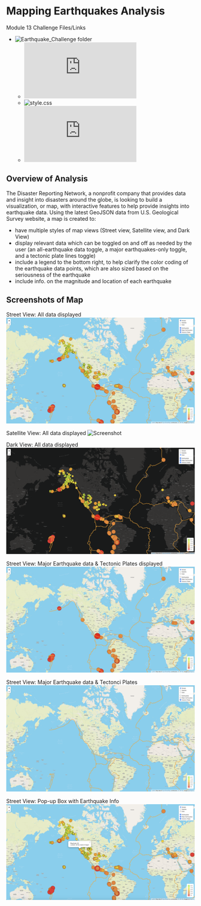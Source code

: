 # Mapping Earthquakes Analysis
Module 13 Challenge Files/Links
- ![Earthquake_Challenge folder](https://github.com/aseo67/Mapping_Earthquakes/tree/main/Earthquake_Challenge)
  - ![index.html](https://github.com/aseo67/Mapping_Earthquakes/blob/main/Earthquake_Challenge/index.html)
  - ![style.css](https://github.com/aseo67/Mapping_Earthquakes/tree/main/Earthquake_Challenge/static/css)
  - ![challenge_logic.js](https://github.com/aseo67/Mapping_Earthquakes/blob/main/Earthquake_Challenge/static/js/challenge_logic.js)

## Overview of Analysis
The Disaster Reporting Network, a nonprofit company that provides data and insight into disasters around the globe, is looking to build a visualization, or map, with interactive features to help provide insights into earthquake data. Using the latest GeoJSON data from U.S. Geological Survey website, a map is created to:
- have multiple styles of map views (Street view, Satellite view, and Dark View)
- display relevant data which can be toggled on and off as needed by the user (an all-earthquake data toggle, a major earthquakes-only toggle, and a tectonic plate lines toggle)
- include a legend to the bottom right, to help clarify the color coding of the earthquake data points, which are also sized based on the seriousness of the earthquake
- include info. on the magnitude and location of each earthquake

## Screenshots of Map

Street View: All data displayed
![Screenshot](https://github.com/aseo67/Mapping_Earthquakes/blob/main/Screenshot_Map_Streets.png)

Satellite View: All data displayed
![Screenshot](https://github.com/aseo67/Mapping_Earthquakes/blob/main/Screenshot_Map_Satellite.png)

Dark View: All data displayed
![Screenshot](https://github.com/aseo67/Mapping_Earthquakes/blob/main/Screenshot_Map_Dark.png)

Street View: Major Earthquake data & Tectonic Plates displayed
![Screenshot](https://github.com/aseo67/Mapping_Earthquakes/blob/main/Screenshot_Map_2LayerOnly.png)

Street View: Major Earthquake data & Tectonci Plates
![Screenshot](https://github.com/aseo67/Mapping_Earthquakes/blob/main/Screenshot_Map_1LayerOnly.png)

Street View: Pop-up Box with Earthquake Info
![Screenshot](https://github.com/aseo67/Mapping_Earthquakes/blob/main/Screenshot_Map_Popup.png)
